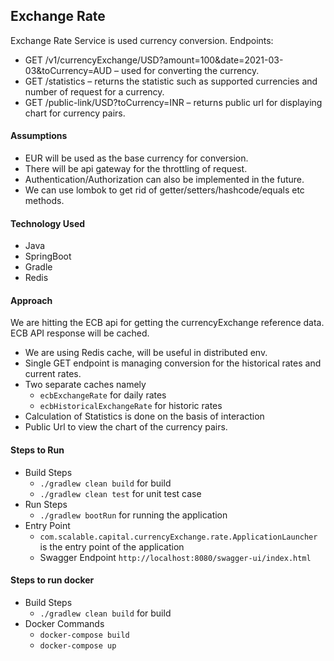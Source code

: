 Exchange Rate
----
Exchange Rate Service is used currency conversion.
Endpoints:
- GET /v1/currencyExchange/USD?amount=100&date=2021-03-03&toCurrency=AUD – used for converting the currency.
- GET /statistics – returns the statistic such as supported currencies and number of request for a currency.
- GET /public-link/USD?toCurrency=INR – returns public url for displaying chart for currency pairs.


#### Assumptions
- EUR will be used as the base currency for conversion.
- There will be api gateway for the throttling of request.
- Authentication/Authorization can also be implemented in the future.
- We can use lombok to get rid of getter/setters/hashcode/equals etc methods.

#### Technology Used
- Java
- SpringBoot
- Gradle
- Redis

#### Approach
We are hitting the ECB api for getting the currencyExchange reference data. ECB API response will be cached.
- We are using Redis cache, will be useful in distributed env.
- Single GET endpoint is managing conversion for the historical rates and current rates.
- Two separate caches namely 
   - `ecbExchangeRate` for daily rates
   - `ecbHistoricalExchangeRate` for historic rates
- Calculation of Statistics is done on the basis of interaction
- Public Url to view the chart of the currency pairs.

#### Steps to Run
- Build Steps
    - `./gradlew clean build`  for build
    - `./gradlew clean test` for unit test case
- Run Steps
    - `./gradlew bootRun` for running the application
- Entry Point
    - `com.scalable.capital.currencyExchange.rate.ApplicationLauncher` is the entry point of the application
    - Swagger Endpoint `http://localhost:8080/swagger-ui/index.html`

#### Steps to run docker
- Build Steps
  - `./gradlew clean build`  for build
- Docker Commands
  - `docker-compose build`  
  - `docker-compose up`  